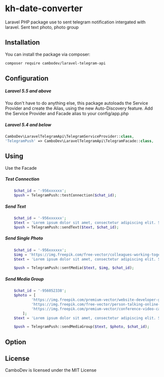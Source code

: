 # kh-date-converter
Laravel PHP package use to sent telegram notification intergated with laravel. Sent text photo, photo group

## Installation
You can install the package via composer:
```bash
composer require cambodev/laravel-telegram-api
```

## Configuration
##### Laravel 5.5 and above
You don't have to do anything else, this package autoloads the Service Provider and create the Alias, using the new Auto-Discovery feature.
Add the Service Provider and Facade alias to your config/app.php

##### Laravel 5.4 and below
```php
CamboDev\LaravelTelegramApi\TelegramServiceProvider::class,
'TelegramPush' => CamboDev\LaravelTelegramApi\TelegramFacade::class,
```
## Using
Use the Facade
##### Test Connection
```php
    $chat_id = '-956xxxxxx';
    $push = TelegramPush::testConnection($chat_id);
```
##### Send Text
```php
    $chat_id = '-956xxxxxx';
    $text = 'Lorem ipsum dolor sit amet, consectetur adipiscing elit. Suspendisse varius enim in eros elementum tristique. Duis cursus, mi quis viverra ornare, eros dolor interdum nulla, ut commodo diam libero vitae erat. Aenean faucibus nibh et justo cursus id rutrum lorem imperdiet. Nuncsem vitae risus tristique posuere.';
    $push = TelegramPush::sendText($text, $chat_id);
```
##### Send Single Photo
```php
    $chat_id = '-956xxxxxx';
    $img = 'https://img.freepik.com/free-vector/colleagues-working-together-project_74855-6308.jpg';
    $text = 'Lorem ipsum dolor sit amet, consectetur adipiscing elit. Suspendisse varius enim in eros elementum tristique. Duis cursus, mi quis viverra ornare, eros dolor interdum nulla, ut commodo diam libero vitae erat. Aenean faucibus nibh et justo cursus id rutrum lorem imperdiet. Nuncsem vitae risus tristique posuere.';

    $push = TelegramPush::sentMedia($text, $img, $chat_id);
```
##### Send Media Group
```php
    $chat_id = '-956052338';
    $photo = [
            'https://img.freepik.com/premium-vector/website-developer-graphic-designer-work-with-laptop-desk-table_197170-153.jpg',
            'https://img.freepik.com/free-vector/person-talking-online-with-friend_23-2148490053.jpg',
            'https://img.freepik.com/premium-vector/conference-video-call-by-remote-communication-with-online-friends-using-smartphone-illustration_2175-4017.jpg',
        ];
    $text = 'Lorem ipsum dolor sit amet, consectetur adipiscing elit. Suspendisse varius enim in eros elementum tristique. Duis cursus, mi quis viverra ornare, eros dolor interdum nulla, ut commodo diam libero vitae erat. Aenean faucibus nibh et justo cursus id rutrum lorem imperdiet. Nuncsem vitae risus tristique posuere.';

    $push = TelegramPush::sendMediaGroup($text, $photo, $chat_id);
```
## Option

## License
CamboDev is licensed under the MIT License
